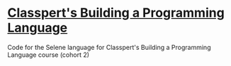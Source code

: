 # [Classpert's Building a Programming Language](https://classpert.com/classpertx/courses/building-a-programming-language/cohort)
Code for the Selene language for Classpert's Building a Programming Language course (cohort 2)
